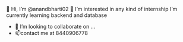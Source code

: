 👋 Hi, I’m @anandbharti02
 👀 I’m interested in any kind of internship
 I’m currently learning backend and database
- 💞️ I’m looking to collaborate on ...
- 📫contact me at 8440906778

<!---
anandbharti02/anandbharti02 is a ✨ special ✨ repository because its `README.md` (this file) appears on your GitHub profile.
You can click the Preview link to take a look at your changes.
--->
